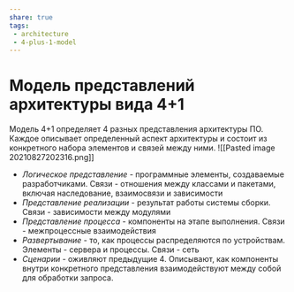 ```yaml
---
share: true
tags: 
 - architecture
 - 4-plus-1-model
---
```

# Модель представлений архитектуры вида 4+1
Модель 4+1 определяет 4 разных представления архитектуры ПО. Каждое описывает определенный аспект архитектуры и состоит из конкретного набора элементов и связей между ними.
![[Pasted image 20210827202316.png]]
+ *Логическое представление* - программные элементы, создаваемые разработчиками. Связи - отношения между классами и пакетами, включая наследование, взаимосвязи и зависимости
+ *Представление реализации* - результат работы системы сборки. Связи - зависимости между модулями
+ *Представление процесса* - компоненты на этапе выполнения. Связи - межпроцессные взаимодействия
+ *Развертывание* - то, как процессы распределяются по устройствам. Элементы - сервера и процессы. Связи - сеть
+ *Сценарии* - оживляют предыдущие 4. Описывают, как компоненты внутри конкретного представления взаимодействуют между собой для обработки запроса.

